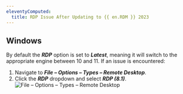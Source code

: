 ```yaml
---
eleventyComputed:
  title: RDP Issue After Updating to {{ en.RDM }} 2023
---
```

## Windows
By default the ***RDP*** option is set to ***Latest***, meaning it will switch to the appropriate engine between 10 and 11. If an issue is encountered: 
1. Navigate to ***File – Options – Types – Remote Desktop***.
1. Click the ***RDP*** dropdown and select ***RDP (8.1)***.
![File – Options – Types – Remote Desktop](/img/en/kb/KB0005.png)
